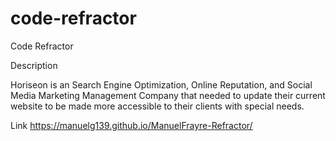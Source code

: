 # code-refractor

Code Refractor

Description

Horiseon is an Search Engine Optimization, Online Reputation, and Social Media Marketing Management Company that needed to update their current website to be made more accessible to their clients with special needs. 

Link 
https://manuelg139.github.io/ManuelFrayre-Refractor/

